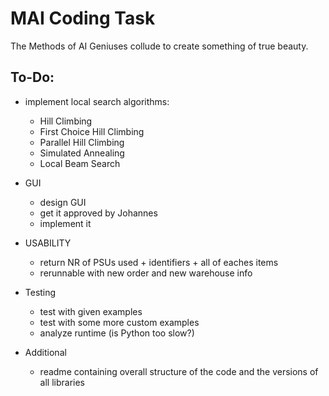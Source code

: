 # MAI Coding Task
The Methods of AI Geniuses collude to create something of true beauty.

## To-Do:
  - implement local search algorithms:
    - Hill Climbing
    - First Choice Hill Climbing
    - Parallel Hill Climbing
    - Simulated Annealing
    - Local Beam Search
  
  - GUI
    - design GUI
    - get it approved by Johannes
    - implement it
    
 - USABILITY
    - return NR of PSUs used + identifiers + all of eaches items
    - rerunnable with new order and new warehouse info
    
  - Testing
    - test with given examples
    - test with some more custom examples
    - analyze runtime (is Python too slow?)

  - Additional
    - readme containing overall structure of the code and the versions
      of all libraries
